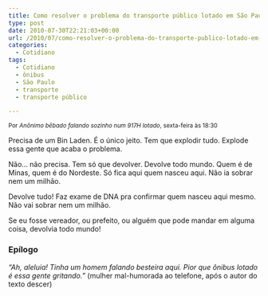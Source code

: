 ```yaml
---
title: Como resolver o problema do transporte público lotado em São Paulo
type: post
date: 2010-07-30T22:21:03+00:00
url: /2010/07/como-resolver-o-problema-do-transporte-publico-lotado-em-sao-paulo/
categories:
  - Cotidiano
tags:
  - Cotidiano
  - ônibus
  - São Paulo
  - transporte
  - transporte público

---
```

<small>Por <em>Anônimo bêbado falando sozinho num 917H lotado</em>, sexta-feira às 18:30</small>

Precisa de um Bin Laden. É o único jeito. Tem que explodir tudo. Explode essa gente que acaba o problema.

Não… não precisa. Tem só que devolver. Devolve todo mundo. Quem é de Minas, quem é do Nordeste. Só fica aqui quem nasceu aqui. Não ia sobrar nem um milhão.

Devolve tudo! Faz exame de DNA pra confirmar quem nasceu aqui mesmo. Não vai sobrar nem um milhão.

Se eu fosse vereador, ou prefeito, ou alguém que pode mandar em alguma coisa, devolvia todo mundo!

### Epílogo

_“Ah, aleluia! Tinha um homem falando besteira aqui. Pior que ônibus lotado é essa gente gritando.”_ (mulher mal-humorada ao telefone, após o autor do texto descer)

